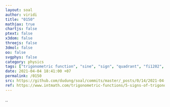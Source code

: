 ```yaml
---
layout: soal
author: viridi
title: "0150"
mathjax: true
chartjs: false
ptext: false
x3dom: false
threejs: false
3dmol: false
oo: false
svgphys: false
category: physics
tags: ["trigonometric function", "sine", "sign", "quadrant", "fi1202", "2020-1"]
date: 2021-04-04 18:41:00 +07
permalink: /0150
src: https://github.com/dudung/soal/commits/master/_posts/0/14/2021-04-04-sine-sign-quadrant.md
ref: https://www.intmath.com/trigonometric-functions/5-signs-of-trigonometric-functions.php
---
```

..

